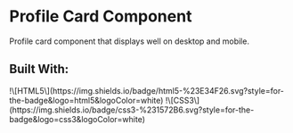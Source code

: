 # Profile Card Component
 
 Profile card component that displays well on desktop and mobile.


<h2>Built With:</h2>
!\[HTML5\](https://img.shields.io/badge/html5-%23E34F26.svg?style=for-the-badge&logo=html5&logoColor=white) 
!\[CSS3\](https://img.shields.io/badge/css3-%231572B6.svg?style=for-the-badge&logo=css3&logoColor=white) 



